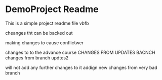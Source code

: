 # DemoProject Readme

This is a simple project readme file vbfb

cheanges tht can be backed out

making changes to cause conflictwer

changes to to the advance course 
CHANGES FROM UPDATES BACNCH
changes from branch updtes2


will not add any further changes to it
addign new changes from very bad branch